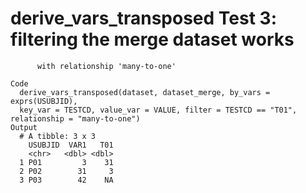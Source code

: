 # derive_vars_transposed Test 3: filtering the merge dataset works
          with relationship 'many-to-one'

    Code
      derive_vars_transposed(dataset, dataset_merge, by_vars = exprs(USUBJID),
      key_var = TESTCD, value_var = VALUE, filter = TESTCD == "T01", relationship = "many-to-one")
    Output
      # A tibble: 3 x 3
        USUBJID  VAR1   T01
        <chr>   <dbl> <dbl>
      1 P01         3    31
      2 P02        31     3
      3 P03        42    NA

